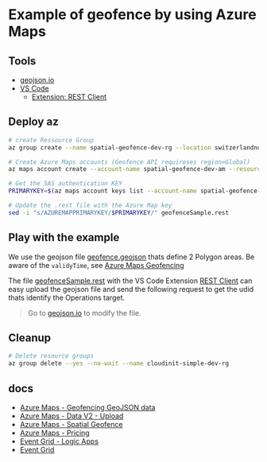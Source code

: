 # Example of geofence by using Azure Maps

## Tools

- [geojson.io](https://geojson.io)
- [VS Code]()
  - [Extension: REST Client](https://marketplace.visualstudio.com/items?itemName=humao.rest-client)

## Deploy az 

```bash
# create Ressource Group
az group create --name spatial-geofence-dev-rg --location switzerlandnorth

# Create Azure Maps accounts (Geofence API requireses region=Global)
az maps account create --account-name spatial-geofence-dev-am --resource-group spatial-geofence-dev-rg --kind Gen2 --sku G2 --accept-tos

# Get the SAS authentication KEY
PRIMARYKEY=$(az maps account keys list --account-name spatial-geofence-dev-am --resource-group spatial-geofence-dev-rg --output tsv --query primaryKey) | echo $PRIMARYKEY

# Update the .rest file with the Azure Map key
sed -i "s/AZUREMAPPRIMARYKEY/$PRIMARYKEY/" geofenceSample.rest
```

## Play with the example

We use the geojson file [geofence.geojson](geofence.geojson) thats define 2 Polygon areas. Be aware of the `validyTime`, see [Azure Maps Geofencing](https://docs.microsoft.com/en-us/azure/azure-maps/geofence-geojson)

The file [geofenceSample.rest](geofenceSample.rest) with the VS Code Extension [REST Client](https://marketplace.visualstudio.com/items?itemName=humao.rest-client) can easy upload the geojson file and send the following request to get the udid thats identify the Operations target.

> Go to [geojson.io](https://geojson.io) to modify the file.

## Cleanup

```bash
# Delete resource groups
az group delete --yes --no-wait --name cloudinit-simple-dev-rg
```


## docs

- [Azure Maps - Geofencing GeoJSON data](https://docs.microsoft.com/en-us/azure/azure-maps/geofence-geojson)
- [Azure Maps - Data V2 - Upload](https://docs.microsoft.com/en-us/rest/api/maps/data-v2/upload?tabs=HTTP)
- [Azure Maps - Spatial Geofence](https://docs.microsoft.com/en-us/rest/api/maps/spatial/get-geofence?tabs=HTTP)
- [Azure Maps - Pricing](https://azure.microsoft.com/de-de/pricing/details/azure-maps/)
- [Event Grid - Logic Apps](https://docs.microsoft.com/en-us/azure/event-grid/handler-webhooks#logic-apps)
- [Event Grid](https://docs.microsoft.com/en-us/azure/event-grid/overview)